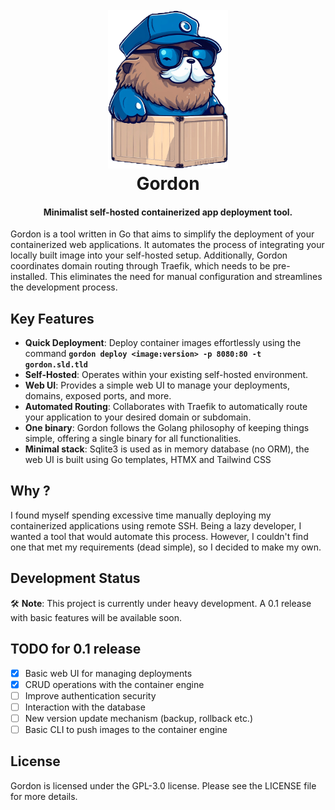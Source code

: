 <h1 align="center">
  <br>
 <img src="https://github.com/bnema/gordon/blob/main/internal/webui/public/assets/imgs/gordon-mascot-mq-trsp.png?raw=true" alt="Gordon" width="192">
  <br>
  Gordon
  <br>
</h1>

<h4 align="center">Minimalist self-hosted containerized app deployment tool.</h4>


Gordon is a tool written in Go that aims to simplify the deployment of your containerized web applications. It automates the process of integrating your locally built image into your self-hosted setup. Additionally, Gordon coordinates domain routing through Traefik, which needs to be pre-installed. This eliminates the need for manual configuration and streamlines the development process.

## **Key Features**

- **Quick Deployment**: Deploy container images effortlessly using the command **`gordon deploy <image:version> -p 8080:80 -t gordon.sld.tld`**
- **Self-Hosted**: Operates within your existing self-hosted environment.
- **Web UI**: Provides a simple web UI to manage your deployments, domains, exposed ports, and more.
- **Automated Routing**: Collaborates with Traefik to automatically route your application to your desired domain or subdomain.
- **One binary**: Gordon follows the Golang philosophy of keeping things simple, offering a single binary for all functionalities.
- **Minimal stack**: Sqlite3 is used as in memory database (no ORM), the web UI is built using Go templates, HTMX and Tailwind CSS

## **Why ?**

I found myself spending excessive time manually deploying my containerized applications using remote SSH. Being a lazy developer, I wanted a tool that would automate this process. However, I couldn't find one that met my requirements (dead simple), so I decided to make my own.

## **Development Status**

🛠️ **Note**: This project is currently under heavy development. A 0.1 release with basic features will be available soon.

## **TODO for 0.1 release**

- [x] Basic web UI for managing deployments
- [x] CRUD operations with the container engine
- [ ] Improve authentication security
- [ ] Interaction with the database
- [ ] New version update mechanism (backup, rollback etc.)
- [ ] Basic CLI to push images to the container engine

## **License**

Gordon is licensed under the GPL-3.0 license. Please see the LICENSE file for more details.

